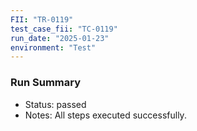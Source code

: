 ```yaml
---
FII: "TR-0119"
test_case_fii: "TC-0119"
run_date: "2025-01-23"
environment: "Test"
---
```


### Run Summary
- Status: passed
- Notes: All steps executed successfully.